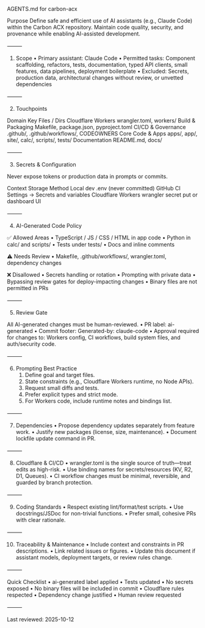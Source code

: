 AGENTS.md for carbon-acx

Purpose
Define safe and efficient use of AI assistants (e.g., Claude Code) within the Carbon ACX repository. Maintain code quality, security, and provenance while enabling AI-assisted development.

⸻

1. Scope
	•	Primary assistant: Claude Code
	•	Permitted tasks: Component scaffolding, refactors, tests, documentation, typed API clients, small features, data pipelines, deployment boilerplate
	•	Excluded: Secrets, production data, architectural changes without review, or unvetted dependencies

⸻

2. Touchpoints

Domain	Key Files / Dirs
Cloudflare Workers	wrangler.toml, workers/
Build & Packaging	Makefile, package.json, pyproject.toml
CI/CD & Governance	.github/, .github/workflows/, CODEOWNERS
Core Code & Apps	apps/, app/, site/, calc/, scripts/, tests/
Documentation	README.md, docs/


⸻

3. Secrets & Configuration

Never expose tokens or production data in prompts or commits.

Context	Storage Method
Local dev	.env (never committed)
GitHub CI	Settings → Secrets and variables
Cloudflare Workers	wrangler secret put <NAME> or dashboard UI

⸻

4. AI-Generated Code Policy

✅ Allowed Areas
	•	TypeScript / JS / CSS / HTML in app code
	•	Python in calc/ and scripts/
	•	Tests under tests/
	•	Docs and inline comments

⚠️ Needs Review
	•	Makefile, .github/workflows/, wrangler.toml, dependency changes

❌ Disallowed
	•	Secrets handling or rotation
	•	Prompting with private data
	•	Bypassing review gates for deploy-impacting changes
  • Binary files are not permitted in PRs

⸻

5. Review Gate

All AI-generated changes must be human-reviewed.
	•	PR label: ai-generated
	•	Commit footer: Generated-by: claude-code
	•	Approval required for changes to: Workers config, CI workflows, build system files, and auth/security code.

⸻

6. Prompting Best Practice
	1.	Define goal and target files.
	2.	State constraints (e.g., Cloudflare Workers runtime, no Node APIs).
	3.	Request small diffs and tests.
	4.	Prefer explicit types and strict mode.
	5.	For Workers code, include runtime notes and bindings list.

⸻

7. Dependencies
	•	Propose dependency updates separately from feature work.
	•	Justify new packages (license, size, maintenance).
	•	Document lockfile update command in PR.

⸻

8. Cloudflare & CI/CD
	•	wrangler.toml is the single source of truth—treat edits as high-risk.
	•	Use binding names for secrets/resources (KV, R2, D1, Queues).
	•	CI workflow changes must be minimal, reversible, and guarded by branch protection.

⸻

9. Coding Standards
	•	Respect existing lint/format/test scripts.
	•	Use docstrings/JSDoc for non-trivial functions.
	•	Prefer small, cohesive PRs with clear rationale.

⸻

10. Traceability & Maintenance
	•	Include context and constraints in PR descriptions.
	•	Link related issues or figures.
	•	Update this document if assistant models, deployment targets, or review rules change.

⸻

Quick Checklist
	•	ai-generated label applied
	•	Tests updated
	•	No secrets exposed
  • No binary files will be included in commit
	•	Cloudflare rules respected
	•	Dependency change justified
	•	Human review requested

⸻

Last reviewed: 2025-10-12
